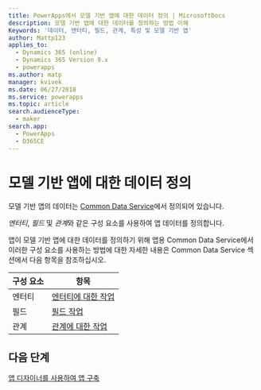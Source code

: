 ```yaml
---
title: PowerApps에서 모델 기반 앱에 대한 데이터 정의 | MicrosoftDocs
description: 모델 기반 앱에 대한 데이터를 정의하는 방법 이해
Keywords: '데이터, 엔터티, 필드, 관계, 특성 및 모델 기반 앱'
author: Mattp123
applies_to:
  - Dynamics 365 (online)
  - Dynamics 365 Version 9.x
  - powerapps
ms.author: matp
manager: kvivek
ms.date: 06/27/2018
ms.service: powerapps
ms.topic: article
search.audienceType:
  - maker
search.app:
  - PowerApps
  - D365CE
---
```

# <a name="define-data-for-your-model-driven-app"></a>모델 기반 앱에 대한 데이터 정의

모델 기반 앱의 데이터는 [Common Data Service](../common-data-service/data-platform-intro.md)에서 정의되어 있습니다. 

*엔터티*, *필드* 및 *관계*와 같은 구성 요소를 사용하여 앱 데이터를 정의합니다.

앱이 모델 기반 앱에 대한 데이터를 정의하기 위해 앱용 Common Data Service에서 이러한 구성 요소를 사용하는 방법에 대한 자세한 내용은 Common Data Service 섹션에서 다음 항목을 참조하십시오.

|구성 요소 |항목|
|-----|----|
|엔터티| [엔터티에 대한 작업](../common-data-service/entity-overview.md)|
|필드| [필드 작업](../common-data-service/fields-overview.md)|
|관계| [관계에 대한 작업](../common-data-service/relationships-overview.md)|

## <a name="next-step"></a>다음 단계

[앱 디자이너를 사용하여 앱 구축](design-custom-business-apps-using-app-designer.md)
